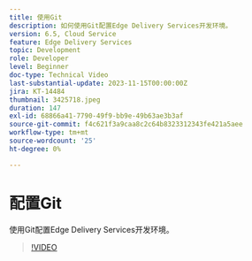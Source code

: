 ```yaml
---
title: 使用Git
description: 如何使用Git配置Edge Delivery Services开发环境。
version: 6.5, Cloud Service
feature: Edge Delivery Services
topic: Development
role: Developer
level: Beginner
doc-type: Technical Video
last-substantial-update: 2023-11-15T00:00:00Z
jira: KT-14484
thumbnail: 3425718.jpeg
duration: 147
exl-id: 68866a41-7790-49f9-bb9e-49b63ae3b3af
source-git-commit: f4c621f3a9caa8c2c64b8323312343fe421a5aee
workflow-type: tm+mt
source-wordcount: '25'
ht-degree: 0%

---
```


# 配置Git

使用Git配置Edge Delivery Services开发环境。

>[!VIDEO](https://video.tv.adobe.com/v/3425718/?learn=on)
